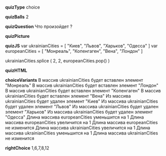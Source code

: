 ____quizType____
choice

____quizBalls____
2

____quizQuestion____
Что произойдет ?

____quizPicture____


____quizJS____
var ukrainianCities = [
    "Киев",
    "Львов",
    "Харьков",
    "Одесса"
]
var europeanCities = [
    "Монреаль",
    "Копенгаген",
    "Вена",
    "Лондон"
]

ukrainianCities.splice ( 2, 2, europeanCities.pop() )

____quizHTML____



____choiceVariants____
В массив ukrainianCities будет вставлен элемент "Монреаль"
В массив ukrainianCities будет вставлен элемент "Лондон"
В массив ukrainianCities будет вставлен элемент "Копенгаген"
В массив ukrainianCities будет вставлен элемент "Вена"
Из массива ukrainianCities будет удален элемент "Киев"
Из массива ukrainianCities будет удален элемент "Львов"
Из массива ukrainianCities будет удален элемент "Харьков"
Из массива ukrainianCities будет удален элемент "Одесса"
Длина массива europeanCities уменьшится на 1
Длина массива europeanCities увеличится на 1
Длина массива europeanCities не изменится
Длина массива ukrainianCities увеличится на 1
Длина массива ukrainianCities уменьшится на 1
Длина массива ukrainianCities не изменится


____rightChoice____
1,6,7,8,12

